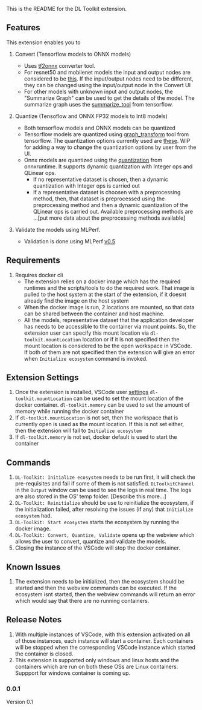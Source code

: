 This is the README for the DL Toolkit extension. 
## Features
This extension enables you to
</br>
1.    Convert (Tensorflow models to ONNX models)
      *  Uses [tf2onnx](https://github.com/onnx/tensorflow-onnx/tree/master/tf2onnx) converter tool.
      *  For resnet50 and mobilenet models the input and output nodes are considered to be [this](https://github.com/rgesteve/vscode-onnxvalidate/blob/master/src/extension/config.ts#L2). If the input/output nodes need to be different, they can be changed using the input/output node in the Convert UI
      * For other models with unknown input and output nodes, the "Summarize Graph" can be used to get the details of the model. The summarize graph uses the [summarize_tool](https://github.com/tensorflow/tensorflow/blob/master/tensorflow/tools/graph_transforms/summarize_graph_main.cc) from tensorflow.
2. Quantize (Tensoflow and ONNX FP32 models to Int8 models)
    *  Both tensorflow models and ONNX models can be quantized
    *  Tensorflow models are quantized using [graph_transform](https://github.com/tensorflow/tensorflow/tree/master/tensorflow/tools/graph_transforms#using-the-graph-transform-tool) tool from tensorflow. The quantization options currently used are [these](https://github.com/rgesteve/vscode-onnxvalidate/blob/master/src/extension/config.ts#L76). WIP for adding a way to change the quantization options by user from the UI.
    *  Onnx models are quantized using the [quantization](https://github.com/microsoft/onnxruntime/tree/askhade/quantization_and_caliberation/onnxruntime/python/tools/quantization) from onnxruntime. It supports dynamic quantization with Integer ops and QLinear ops. 
       * If no representative dataset is chosen, then a dynamic quantization with Integer ops is carried out
       * If a representative dataset is choosen with a preprocessing method, then, that dataset is preprocessed using the preprocessing method and then a dynamic quantization of the QLinear ops is carried out. Available preprocessing methods are ...[put more data about the preprocessing methods available]
   
3. Validate the models using MLPerf.
     *  Validation is done using MLPerf [v0.5](https://github.com/mlperf/inference/tree/master/v0.5/classification_and_detection)

## Requirements
1. Requires docker cli 
    *  The extension relies on a docker image which has the required runtimes and the scripts/tools to do the required work. That image is pulled to the host system at the start of the extension, if it doesnt already find the image on the host system
    *  When the docker image is run, 2 locations are mounted, so that data can be shared between the container and host machine.
    *  All the models, representative dataset that the application developer has needs to be accessible to the container via mount points. So, the extension user can specify this mount location via `dl-toolkit.mountLocation` location or if it is not specified then the mount location is considered to be the open workspace in VSCode. If both of them are not specified then the extension will give an error when `Initialize ecosystem` command is invoked.

## Extension Settings
1. Once the extension is installed, VSCode user [settings](https://code.visualstudio.com/docs/getstarted/settings) `dl-toolkit.mountLocation` can be used to set the mount location of the docker container. `dl-toolkit.memory` can be used to set the amount of memory while running the docker container
2. If `dl-toolkit.mountLocation` is not set, then the workspace that is currently open is used as the mount location. If this is not set either, then the extension will fail to `Initialize ecosystem`
3. If `dl-toolkit.memory` is not set, docker default is used to start the container

## Commands
1. `DL-Toolkit: Initialize ecosystem` needs to be run first, it will check the pre-requisites and fail if some of them is not satisfied. `DLToolkitChannel` in the `Output` window can be used to see the logs in real time. The logs are also stored in the OS' temp folder. [Describe this more...]
2. `DL-Toolkit: Reinitialize` should be use to reinitialize the ecosystem, if the initialization failed, after resolving the issues (if any) that `Initialize ecosystem` had.
3. `DL-Toolkit: Start ecosystem` starts the ecosystem by running the docker image.
4. `DL-Toolkit: Convert, Quantize, Validate` opens up the webview which allows the user to convert, quantize and validate the models.
5. Closing the instance of the VSCode will stop the docker container.
## Known Issues
1. The extension needs to be initialized, then the ecosystem should be started and then the webview commands can be executed. If the ecosystem isnt started, then the webview commands will return an error which would say that there are no running containers.

## Release Notes
1. With multiple instances of VSCode, with this extension activated on all of those instances, each instance will start a container. Each containers will be stopped when the corresponding VSCode instance which started the container is closed.
2. This extension is supported only windows and linux hosts and the containers which are run on both these OSs are Linux containers. Suppport for windows container is coming up.

### 0.0.1
Version 0.1

